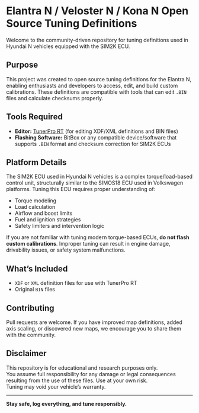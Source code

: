 # Elantra N / Veloster N / Kona N Open Source Tuning Definitions

Welcome to the community-driven repository for tuning definitions used in Hyundai N vehicles equipped with the SIM2K ECU.

## Purpose

This project was created to open source tuning definitions for the Elantra N, enabling enthusiasts and developers to access, edit, and build custom calibrations. These definitions are compatible with tools that can edit `.BIN` files and calculate checksums properly.

## Tools Required

- **Editor:** [TunerPro RT](http://www.tunerpro.net/) (for editing XDF/XML definitions and BIN files)
- **Flashing Software:** BitBox or any compatible device/software that supports `.BIN` format and checksum correction for SIM2K ECUs

## Platform Details

The SIM2K ECU used in Hyundai N vehicles is a complex torque/load-based control unit, structurally similar to the SIMOS18 ECU used in Volkswagen platforms. Tuning this ECU requires proper understanding of:

- Torque modeling
- Load calculation
- Airflow and boost limits
- Fuel and ignition strategies
- Safety limiters and intervention logic

If you are not familiar with tuning modern torque-based ECUs, **do not flash custom calibrations**. Improper tuning can result in engine damage, drivability issues, or safety system malfunctions.

## What’s Included

- `XDF` or `XML` definition files for use with TunerPro RT
- Original `BIN` files

## Contributing

Pull requests are welcome. If you have improved map definitions, added axis scaling, or discovered new maps, we encourage you to share them with the community.

## Disclaimer

This repository is for educational and research purposes only.  
You assume full responsibility for any damage or legal consequences resulting from the use of these files. Use at your own risk.  
Tuning may void your vehicle’s warranty.

---

**Stay safe, log everything, and tune responsibly.**
